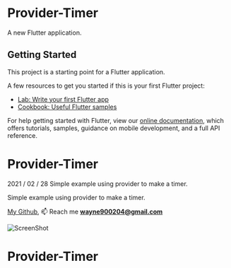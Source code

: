 # Provider-Timer

A new Flutter application.

## Getting Started

This project is a starting point for a Flutter application.

A few resources to get you started if this is your first Flutter project:

- [Lab: Write your first Flutter app](https://flutter.dev/docs/get-started/codelab)
- [Cookbook: Useful Flutter samples](https://flutter.dev/docs/cookbook)

For help getting started with Flutter, view our
[online documentation](https://flutter.dev/docs), which offers tutorials,
samples, guidance on mobile development, and a full API reference.
# Provider-Timer
2021 / 02 / 28 Simple example using provider to make a timer.

Simple example using provider to make a timer.

[My Github](https://github.com/wayne900204),
📫  Reach me  **wayne900204@gmail.com**

![ScreenShot](https://github.com/wayne900204/Flutter-Stream-Bloc-Sqflite/blob/main/sqflite.gif)
# Provider-Timer
